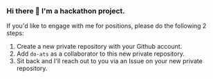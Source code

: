 ### Hi there 👋 I'm a hackathon project.

If you'd like to engage with me for positions, please do the following 2 steps:
1. Create a new private repository with your Github account.
2. Add `do-ats` as a collaborator to this new private repository.
3. Sit back and I'll reach out to you via an Issue on your new private repository.

<!--
**do-ats/do-ats** is a ✨ _special_ ✨ repository because its `README.md` (this file) appears on your GitHub profile.

Here are some ideas to get you started:

- 🔭 I’m currently working on ...
- 🌱 I’m currently learning ...
- 👯 I’m looking to collaborate on ...
- 🤔 I’m looking for help with ...
- 💬 Ask me about ...
- 📫 How to reach me: ...
- 😄 Pronouns: ...
- ⚡ Fun fact: ...
-->
